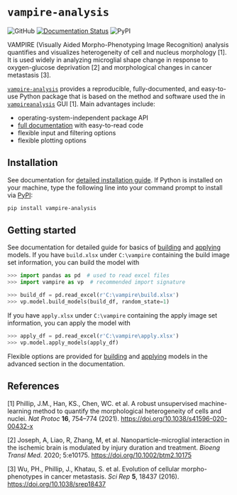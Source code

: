# `vampire-analysis`

![GitHub](https://img.shields.io/github/license/tengjuilin/vampire-analysis)
[![Documentation Status](https://readthedocs.org/projects/vampire/badge/?version=latest)](https://vampire.readthedocs.io/en/latest/?badge=latest)
![PyPI](https://img.shields.io/pypi/v/vampire-analysis)

VAMPIRE (Visually Aided Morpho-Phenotyping Image Recognition) analysis quantifies and visualizes heterogeneity of cell and nucleus morphology [1]. It is used widely in analyzing microglial shape change in response to oxygen-glucose deprivation [2] and morphological changes in cancer metastasis [3].

[`vampire-analysis`](https://pypi.org/project/vampire-analysis/) provides a reproducible, fully-documented, and easy-to-use Python package that is based on the method and software used the in [`vampireanalysis`](https://pypi.org/project/vampireanalysis/) GUI [1]. Main advantages include:

- operating-system-independent package API
- [full documentation](https://vampire.readthedocs.io/en/latest/) with easy-to-read code
- flexible input and filtering options
- flexible plotting options

## Installation

See documentation for [detailed installation guide](https://vampire.readthedocs.io/en/latest/user/installation.html). If Python is installed on your machine, type the following line into your command prompt to install via [PyPI](https://pypi.org/project/vampire-analysis/):

```bash
pip install vampire-analysis
```

## Getting started

See documentation for detailed guide for basics of [building](https://vampire.readthedocs.io/en/latest/user/build_basics.html) and [applying](https://vampire.readthedocs.io/en/latest/user/apply_basics.html) models. If you have `build.xlsx` under `C:\vampire` containing the build image set information, you can build the model with

```python
>>> import pandas as pd  # used to read excel files
>>> import vampire as vp  # recommended import signature

>>> build_df = pd.read_excel(r'C:\vampire\build.xlsx')
>>> vp.model.build_models(build_df, random_state=1)
```

If you have `apply.xlsx` under `C:\vampire` containing the apply image set information, you can apply the model with

```python
>>> apply_df = pd.read_excel(r'C:\vampire\apply.xlsx')
>>> vp.model.apply_models(apply_df)
```

Flexible options are provided for [building](https://vampire.readthedocs.io/en/latest/user/build_advanced.html) and [applying](https://vampire.readthedocs.io/en/latest/user/apply_advanced.html) models in the advanced section in the documentation.

## References

[1] Phillip, J.M., Han, KS., Chen, WC. et al. A robust unsupervised machine-learning method to quantify the morphological heterogeneity of cells and nuclei. *Nat Protoc* **16**, 754–774 (2021). <https://doi.org/10.1038/s41596-020-00432-x>

[2]  Joseph, A, Liao, R, Zhang, M, et al. Nanoparticle-microglial interaction in the ischemic brain is modulated by injury duration and treatment. *Bioeng Transl Med.* 2020; 5:e10175. <https://doi.org/10.1002/btm2.10175>

[3] Wu, PH., Phillip, J., Khatau, S. et al. Evolution of cellular morpho-phenotypes in cancer metastasis. *Sci Rep* **5**, 18437 (2016). <https://doi.org/10.1038/srep18437>
